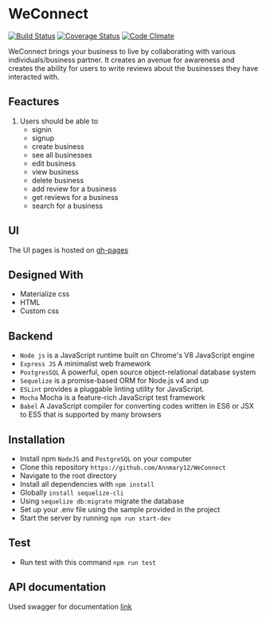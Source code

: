 # WeConnect

[![Build Status](https://travis-ci.org/Annmary12/WeConnect.svg?branch=develop)](https://travis-ci.org/Annmary12/WeConnect) [![Coverage Status](https://coveralls.io/repos/github/Annmary12/WeConnect/badge.svg?branch=develop)](https://coveralls.io/github/Annmary12/WeConnect?branch=develop) [![Code Climate](https://codeclimate.com/github/codeclimate/codeclimate/badges/gpa.svg)](https://codeclimate.com/github/Annmary12/WeConnect) 


WeConnect brings your business to live by collaborating with various individuals/business partner. It creates an avenue for awareness and creates the ability for users to write reviews about the businesses they have interacted with.

## Feactures
1. Users should be able to
    * signin
    * signup
    * create business
    * see all businesses
    * edit business
    * view business
    * delete business
    * add review for a business
    * get reviews for a business
    * search for a business

## UI
The UI pages is hosted on <a href="https://annmary12.github.io/WeConnect/template/index.html" target="_blank">gh-pages</a>

## Designed With
* Materialize css
* HTML
* Custom css

## Backend
* `Node js` is a JavaScript runtime built on Chrome's V8 JavaScript engine
* `Express JS` A minimalist web framework
* `PostgresSQL`  A powerful, open source object-relational database system
* `Sequelize` is a promise-based ORM for Node.js v4 and up
* `ESLint` provides a pluggable linting utility for JavaScript.
* `Mocha` Mocha is a feature-rich JavaScript test framework 
* `Babel` A JavaScript compiler for converting codes written in ES6 or JSX to ES5 that is supported by many browsers

## Installation
* Install npm
`NodeJS` and `PostgreSQL` on your computer
* Clone this repository `https://github.com/Annmary12/WeConnect`
* Navigate to the root directory
* Install all dependencies with `npm install`
* Globally `install sequelize-cli`
* Using `sequelize db:migrate` migrate the database
* Set up your .env file using the sample provided in the project
* Start the server by running `npm run start-dev`

## Test
* Run test with this command `npm run test`

## API documentation
Used swagger for documentation <a href="https://weconnect12-server.herokuapp.com/docs/" target="_blank">link</a>
